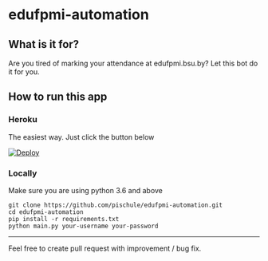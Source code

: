 # edufpmi-automation

## What is it for?

Are you tired of marking your attendance at edufpmi.bsu.by? Let this bot do it for you.

## How to run this app

### Heroku

The easiest way. Just click the button below

[![Deploy](https://www.herokucdn.com/deploy/button.svg)](https://heroku.com/deploy)

### Locally

Make sure you are using python 3.6 and above

```shell
git clone https://github.com/pischule/edufpmi-automation.git
cd edufpmi-automation
pip install -r requirements.txt
python main.py your-username your-password
```

---

Feel free to create pull request with improvement / bug fix.
